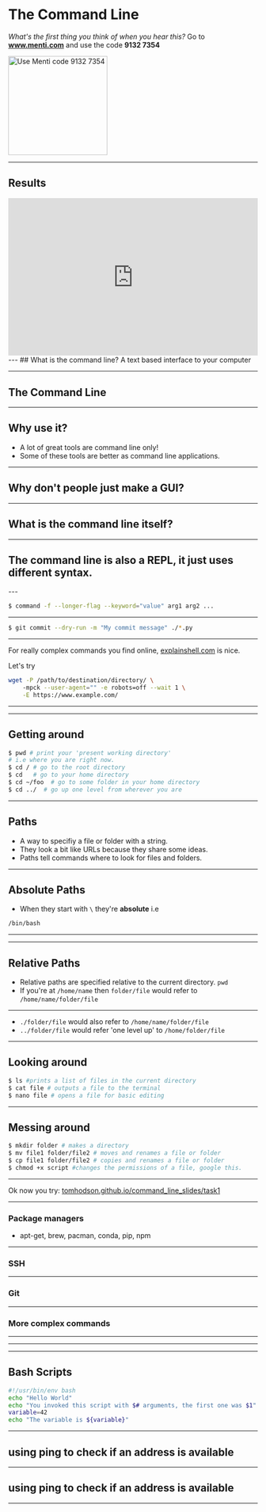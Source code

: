 # The Command Line
_What's the first thing you think of when you hear this?_
Go to **www.menti.com** and use the code **9132 7354**
<!-- https://www.albionresearch.com/tools/urlencode -->
<img src="https://api.qrserver.com/v1/create-qr-code/?data=https%3A%2F%2Fwww.menti.com%2Fp6qu6susje&size=100x100&qzone=1&format=svg&ecc=L" alt="Use Menti code 9132 7354" title="Menti QR Code" width = "200px"/>


---
## Results
<div style='position: relative; padding-bottom: 56.25%; padding-top: 35px; height: 0; overflow: hidden;'><iframe sandbox='allow-scripts allow-same-origin allow-presentation' allowfullscreen='true' allowtransparency='true' frameborder='0' height='315' src='https://www.mentimeter.com/embed/c92cb2f99d7edcaa0b0be2a177c5f231/1edf2d837bdd' style='position: absolute; top: 0; left: 0; width: 100%; height: 100%;' width='420'></iframe></div>
---
## What is the command line?
A text based interface to your computer <!-- .element: class="fragment" -->

---
## The Command Line
<div class="asciicast">
    <!--
    {
        "URL": "casts/task1.cast",
        "idle_time_limit": 0.5, 
        "start":12,
        "speed":1,
        "poster": "npt:1:23"
    } 
    -->
</div>
<!-- <asciinema-player src="casts/task1.cast"></asciinema-player> -->

---
## Why use it?
- A lot of great tools are command line only!<!-- .element: class="fragment" -->
- Some of these tools are better as command line applications. <!-- .element: class="fragment" -->
---
## Why don't people just make a GUI?
---
## What is the command line itself?
---
The command line is also a REPL, it just uses different syntax.  
---
<div class="asciicast">
    <!--
    {
        "URL": "casts/git.cast",
        "poster": "npt:2:30",
        "autoplay": false,
        "preload": true,
        "font-size": "medium",
        "theme": "asciinema",
        "rows":30
    } 
    -->
</div>
---

```bash
$ command -f --longer-flag --keyword="value" arg1 arg2 ...
```

---

```bash
$ git commit --dry-run -m "My commit message" ./*.py 
```
---
For really complex commands you find online, [explainshell.com]() is nice.

Let's try
```bash
wget -P /path/to/destination/directory/ \ 
    -mpck --user-agent="" -e robots=off --wait 1 \
    -E https://www.example.com/
```
---
<!-- .slide: data-background-iframe="https://www.explainshell.com/explain?cmd=wget+-P+%2Fpath%2Fto%2Fdestination%2Fdirectory%2F+-mpck+--user-agent%3D%22%22+-e+robots%3Doff+--wait+1+-E+https%3A%2F%2Fwww.example.com%2F#" data-background-interactive data-background-transition="zoom"-->
---
## Getting around
```bash
$ pwd # print your 'present working directory' 
# i.e where you are right now.
$ cd / # go to the root directory
$ cd   # go to your home directory
$ cd ~/foo  # go to some folder in your home directory
$ cd ../  # go up one level from wherever you are
```

---
## Paths

- A way to specifiy a file or folder with a string.
- They look a bit like URLs because they share some ideas.
- Paths tell commands where to look for files and folders. 

---
## Absolute Paths

- When they start with `\` they're **absolute** i.e 
```bash 
/bin/bash
```
---
---
## Relative Paths

- Relative paths are specified relative to the current directory. `pwd`
- If you're at `/home/name` then `folder/file` would refer to `/home/name/folder/file`
---
- `./folder/file` would also refer to `/home/name/folder/file`
- `../folder/file` would refer 'one level up' to `/home/folder/file`

---
## Looking around

```bash
$ ls #prints a list of files in the current directory
$ cat file # outputs a file to the terminal 
$ nano file # opens a file for basic editing
```

---
## Messing around

```bash
$ mkdir folder # makes a directory
$ mv file1 folder/file2 # moves and renames a file or folder
$ cp file1 folder/file2 # copies and renames a file or folder
$ chmod +x script #changes the permissions of a file, google this. 
```

---
Ok now you try:
[tomhodson.github.io/command_line_slides/task1](https://tomhodson.github.io/command_line_slides/task1)

---
### Package managers
- apt-get, brew, pacman, conda, pip, npm


---
### SSH

---

### Git

---
### More complex commands

---
---
<!-- .slide: data-background-iframe="https://www.explainshell.com/explain?cmd=wget+-P+%2Fpath%2Fto%2Fdestination%2Fdirectory%2F+-mpck+--user-agent%3D%22%22+-e+robots%3Doff+--wait+1+-E+https%3A%2F%2Fwww.example.com%2F#" data-background-interactive data-background-transition="zoom"-->
---

## Bash Scripts
```bash [1-2|3|4]
#!/usr/bin/env bash
echo "Hello World"
echo "You invoked this script with $# arguments, the first one was $1"
variable=42
echo "The variable is ${variable}"
```

---
## using ping to check if an address is available
<div class="asciicast">
    <!--
    {
        "URL": "casts/ping.cast",
        "poster": "npt:1:23",
    } 
    -->
</div>

---
## using ping to check if an address is available
<div class="asciicast">
    <!--
    {
        "URL": "casts/brew.cast",
        "poster": "npt:1:23",
    } 
    -->
</div>

---


